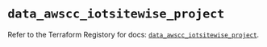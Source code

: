 # `data_awscc_iotsitewise_project`

Refer to the Terraform Registory for docs: [`data_awscc_iotsitewise_project`](https://registry.terraform.io/providers/hashicorp/awscc/0.70.0/docs/data-sources/iotsitewise_project).
